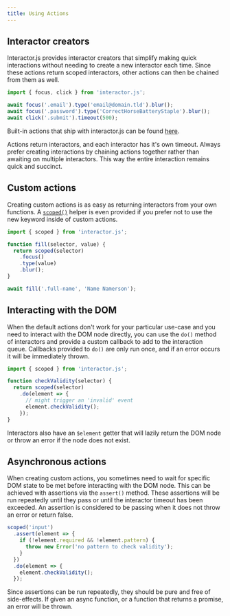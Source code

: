 ```yaml
---
title: Using Actions
---
```


## Interactor creators

Interactor.js provides interactor creators that simplify making quick
interactions without needing to create a new interactor each time. Since these
actions return scoped interactors, other actions can then be chained from them
as well.

``` javascript
import { focus, click } from 'interactor.js';

await focus('.email').type('email@domain.tld').blur();
await focus('.password').type('CorrectHorseBatteryStaple').blur();
await click('.submit').timeout(500);
```

Built-in actions that ship with interactor.js can be found [here](/actions).

<!-- hint: danger -->
Actions return interactors, and each interactor has it's own timeout. Always
prefer creating interactions by chaining actions together rather than awaiting
on multiple interactors. This way the entire interaction remains quick and
succinct.
<!-- endhint -->

## Custom actions

Creating custom actions is as easy as returning interactors from your own
functions. A [`scoped()`](/helpers/scoped) helper is even provided if you
prefer not to use the new keyword inside of custom actions.

``` javascript
import { scoped } from 'interactor.js';

function fill(selector, value) {
  return scoped(selector)
    .focus()
    .type(value)
    .blur();
}

await fill('.full-name', 'Name Namerson');
```

## Interacting with the DOM

When the default actions don't work for your particular use-case and you need to
interact with the DOM node directly, you can use the `do()` method of
interactors and provide a custom callback to add to the interaction
queue. Callbacks provided to `do()` are only run once, and if an error occurs it
will be immediately thrown.

``` javascript
import { scoped } from 'interactor.js';

function checkValidity(selector) {
  return scoped(selector)
    .do(element => {
      // might trigger an 'invalid' event
      element.checkValidity();
    });
}
```

<!-- hint: info -->
Interactors also have an `$element` getter that will lazily return the DOM node
or throw an error if the node does not exist.
<!-- endhint -->

## Asynchronous actions

When creating custom actions, you sometimes need to wait for specific DOM state
to be met before interacting with the DOM node. This can be achieved with
assertions via the `assert()` method. These assertions will be run repeatedly
until they pass or until the interactor timeout has been exceeded. An assertion
is considered to be passing when it does not throw an error or return false.

``` javascript
scoped('input')
  .assert(element => {
    if (!element.required && !element.pattern) {
      throw new Error('no pattern to check validity');
    }
  })
  .do(element => {
    element.checkValidity();
  });
```

<!-- hint: danger -->
Since assertions can be run repeatedly, they should be pure and free of
side-effects. If given an async function, or a function that returns a promise,
an error will be thrown.
<!-- endhint -->
